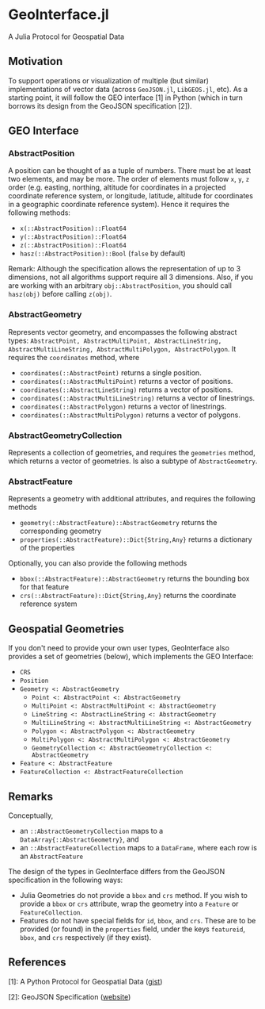 # GeoInterface.jl

A Julia Protocol for Geospatial Data

## Motivation
To support operations or visualization of multiple (but similar) implementations of vector data (across `GeoJSON.jl`, `LibGEOS.jl`, etc). As a starting point, it will follow the GEO interface [1] in Python (which in turn borrows its design from the GeoJSON specification [2]).

## GEO Interface

### AbstractPosition
A position can be thought of as a tuple of numbers. There must be at least two elements, and may be more. The order of elements must follow `x`, `y`, `z` order (e.g. easting, northing, altitude for coordinates in a projected coordinate reference system, or longitude, latitude, altitude for coordinates in a geographic coordinate reference system). Hence it requires the following methods:

- `x(::AbstractPosition)::Float64`
- `y(::AbstractPosition)::Float64`
- `z(::AbstractPosition)::Float64`
- `hasz(::AbstractPosition)::Bool` (`false` by default)

Remark: Although the specification allows the representation of up to 3 dimensions, not all algorithms support require all 3 dimensions. Also, if you are working with an arbitrary `obj::AbstractPosition`, you should call `hasz(obj)` before calling `z(obj)`.

### AbstractGeometry
Represents vector geometry, and encompasses the following abstract types: `AbstractPoint, AbstractMultiPoint, AbstractLineString, AbstractMultiLineString, AbstractMultiPolygon, AbstractPolygon`. It requires the `coordinates` method, where

- `coordinates(::AbstractPoint)` returns a single position.
- `coordinates(::AbstractMultiPoint)` returns a vector of positions.
- `coordinates(::AbstractLineString)` returns a vector of positions.
- `coordinates(::AbstractMultiLineString)` returns a vector of linestrings.
- `coordinates(::AbstractPolygon)` returns a vector of linestrings.
- `coordinates(::AbstractMultiPolygon)` returns a vector of polygons.

### AbstractGeometryCollection
Represents a collection of geometries, and requires the `geometries` method, which returns a vector of geometries. Is also a subtype of `AbstractGeometry`.

### AbstractFeature
Represents a geometry with additional attributes, and requires the following methods

- `geometry(::AbstractFeature)::AbstractGeometry` returns the corresponding geometry
- `properties(::AbstractFeature)::Dict{String,Any}` returns a dictionary of the properties

Optionally, you can also provide the following methods

- `bbox(::AbstractFeature)::AbstractGeometry` returns the bounding box for that feature
- `crs(::AbstractFeature)::Dict{String,Any}` returns the coordinate reference system

## Geospatial Geometries
If you don't need to provide your own user types, GeoInterface also provides a set of geometries (below), which implements the GEO Interface:

- `CRS`
- `Position`
- `Geometry <: AbstractGeometry`
  - `Point <: AbstractPoint <: AbstractGeometry`
  - `MultiPoint <: AbstractMultiPoint <: AbstractGeometry`
  - `LineString <: AbstractLineString <: AbstractGeometry`
  - `MultiLineString <: AbstractMultiLineString <: AbstractGeometry`
  - `Polygon <: AbstractPolygon <: AbstractGeometry`
  - `MultiPolygon <: AbstractMultiPolygon <: AbstractGeometry`
  - `GeometryCollection <: AbstractGeometryCollection <: AbstractGeometry`
- `Feature <: AbstractFeature`
- `FeatureCollection <: AbstractFeatureCollection`

## Remarks

Conceptually,

- an `::AbstractGeometryCollection` maps to a `DataArray{::AbstractGeometry}`, and
- an `::AbstractFeatureCollection` maps to a `DataFrame`, where each row is an `AbstractFeature`

The design of the types in GeoInterface differs from the GeoJSON specification in the following ways:

- Julia Geometries do not provide a `bbox` and `crs` method. If you wish to provide a `bbox` or `crs` attribute, wrap the geometry into a `Feature` or `FeatureCollection`.
- Features do not have special fields for `id`, `bbox`, and `crs`. These are to be provided (or found) in the `properties` field, under the keys `featureid`, `bbox`, and `crs` respectively (if they exist).

## References

[1]: A Python Protocol for Geospatial Data ([gist](https://gist.github.com/sgillies/2217756))

[2]: GeoJSON Specification ([website](http://geojson.org/))